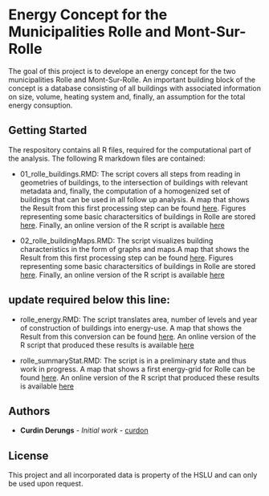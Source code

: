 # Energy Concept for the Municipalities Rolle and Mont-Sur-Rolle

The goal of this project is to develope an energy concept for the two municipalities Rolle and Mont-Sur-Rolle. An important building block of the concept is a database consisting of all buildings with associated information on size, volume, heating system and, finally, an assumption for the total energy consuption.

## Getting Started

The respository contains all R files, required for the computational part of the analysis. The following R markdown files are contained:

- 01_rolle_buildings.RMD: The script covers all steps from reading in geometries of buildings, to the intersection of buildings with relevant metadata and, finally, the computation of a homogenized set of buildings that can be used in all follow up analysis. A map that shows the Result from this first processing step can be found [here](http://geo.uzh.ch/~cderungs/saga/map.html). Figures representing some basic charactersitics of buildings in Rolle are stored [here](https://github.com/igeSaga/ek_rolle/tree/master/output/viz). Finally, an online version of the R script is available [here](http://geo.uzh.ch/~cderungs/saga/01_rolle_buildings.html)

- 02_rolle_buildingMaps.RMD: The script visualizes building characteristics in the form of graphs and maps.A map that shows the Result from this first processing step can be found [here](http://geo.uzh.ch/~cderungs/saga/mapSia.html). Figures representing some basic charactersitics of buildings in Rolle are stored [here](https://github.com/igeSaga/ek_rolle/tree/master/output/viz). Finally, an online version of the R script is available [here](http://geo.uzh.ch/~cderungs/saga/02_rolle_buildingMaps.html)


update required below this line:
--------------------------------
- rolle_energy.RMD: The script translates area, number of levels and year of construction of buildings into energy-use. A map that shows the Result from this conversion can be found [here](http://geo.uzh.ch/~cderungs/saga/mapEnergy.html). An online version of the R script that produced these results is available [here](http://geo.uzh.ch/~cderungs/saga/rolle_energy.html)

- rolle_summaryStat.RMD: The script is in a preliminary state and thus work in progress. A map that shows a first energy-grid for Rolle can be found [here](http://geo.uzh.ch/~cderungs/saga/mapEnergyGrid.html). An online version of the R script that produced these results is available [here](http://geo.uzh.ch/~cderungs/saga/rolle_summmaryStat.html)

## Authors

* **Curdin Derungs** - *Initial work* - [curdon](https://github.com/curdon)

## License

This project and all incorporated data is property of the HSLU and can only be used upon request.

